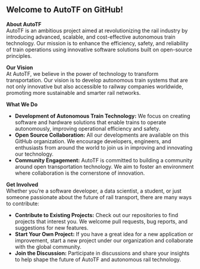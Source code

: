 ## Welcome to AutoTF on GitHub!

**About AutoTF**  
AutoTF is an ambitious project aimed at revolutionizing the rail industry by introducing advanced, scalable, and cost-effective autonomous train technology. Our mission is to enhance the efficiency, safety, and reliability of train operations using innovative software solutions built on open-source principles.

**Our Vision**  
At AutoTF, we believe in the power of technology to transform transportation. Our vision is to develop autonomous train systems that are not only innovative but also accessible to railway companies worldwide, promoting more sustainable and smarter rail networks.

**What We Do**  
- **Development of Autonomous Train Technology:** We focus on creating software and hardware solutions that enable trains to operate autonomously, improving operational efficiency and safety.
- **Open Source Collaboration:** All our developments are available on this GitHub organization. We encourage developers, engineers, and enthusiasts from around the world to join us in improving and innovating our technology.
- **Community Engagement:** AutoTF is committed to building a community around open transportation technology. We aim to foster an environment where collaboration is the cornerstone of innovation.

**Get Involved**  
Whether you’re a software developer, a data scientist, a student, or just someone passionate about the future of rail transport, there are many ways to contribute:
- **Contribute to Existing Projects:** Check out our repositories to find projects that interest you. We welcome pull requests, bug reports, and suggestions for new features.
- **Start Your Own Project:** If you have a great idea for a new application or improvement, start a new project under our organization and collaborate with the global community.
- **Join the Discussion:** Participate in discussions and share your insights to help shape the future of AutoTF and autonomous rail technology.
